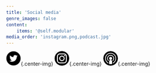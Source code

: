```yaml
---
title: 'Social media'
genre_images: false
content:
    items: '@self.modular'
media_order: 'instagram.png,podcast.jpg'
---
```


![twitter](twitter.png "twitter"){.center-img} ![instagram](instagram.png "instagram"){.center-img} [![podcast](podcast.jpg "podcast")](https://www.storychatradio.com/){.center-img}